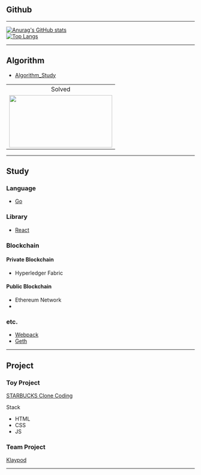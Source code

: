 ## Github
___
[![Anurag's GitHub stats](https://github-readme-stats.vercel.app/api?username=fdongfdong&theme=synthwave)](https://github.com/anuraghazra/github-readme-stats)
<br>
[![Top Langs](https://github-readme-stats.vercel.app/api/top-langs/?username=fdongfdong)](https://github.com/anuraghazra/github-readme-stats)

___
## Algorithm
 - [Algorithm_Study](https://github.com/FdongFdong/algorithm) 

<table>
<!--     <td align="center">Github</td> -->
    <td align="center">Solved</td>
    <tr>
<!--         <td height="140px"> <a href="https://github.com/abnormal5626"><img src="https://avatars.githubusercontent.com/u/4595546?s=460&v=4" width="140px" /></a> </td> -->
        <td height="140px"> <a href="https://solved.ac/abnormal5626"><img height="140px" width="275px" src="http://mazassumnida.wtf/api/v2/generate_badge?boj=abnormal5626" /></a> </td>
    </tr>
</table>

___

## Study


### Language
 - [Go](https://github.com/FDongFDong/go_language_practice)

### Library

 - [React](https://github.com/FdongFdong/react_practice)



### Blockchain
#### Private Blockchain
- Hyperledger Fabric
#### Public Blockchain
- Ethereum Network
- 


### etc.
 - [Webpack](https://github.com/FdongFdong/webpack_practice)
 - [Geth](https://github.com/FDongFDong/go-ethereum-practice#readme)
 
___

## Project
### Toy Project
[STARBUCKS Clone Coding](https://github.com/FDongFDong/STARTBUCKS/blob/main/README.md)

Stack
- HTML
- CSS
- JS

### Team Project
[Klaypod](https://github.com/FDongFDong/Klaypod)

<hr>


